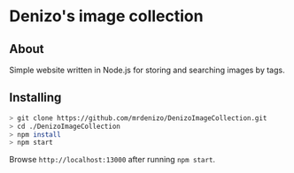 # Denizo's image collection

## About
Simple website written in Node.js for storing and searching images by tags.

## Installing
```sh
> git clone https://github.com/mrdenizo/DenizoImageCollection.git
> cd ./DenizoImageCollection
> npm install
> npm start
```
Browse `http://localhost:13000` after running `npm start`.